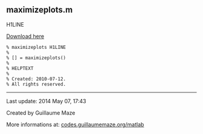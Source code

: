 ## maximizeplots.m ##
H1LINE

[Download here](http://guillaumemaze.googlecode.com/svn/trunk/matlab/codes/graphicxFigures/maximizeplots.m)

```
% maximizeplots H1LINE
%
% [] = maximizeplots()
% 
% HELPTEXT
%
% Created: 2010-07-12.
% All rights reserved.
```

---

Last update: 2014 May 07, 17:43

Created by Guillaume Maze

More informations at: [codes.guillaumemaze.org/matlab](http://codes.guillaumemaze.org/matlab)